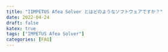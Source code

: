 ```yaml
---
title: "IIMPETUS Afea Solver とはどのようなソフトウェアですか？"
date: 2022-04-24
draft: false
katex: true
tags: ["IMPETUS Afea Solver"]
categories: [FAQ]
---
```


